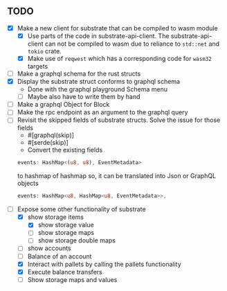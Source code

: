 ## TODO
- [X] Make a new client for substrate that can be compiled to wasm module
    - [X] Use parts of the code in substrate-api-client. The substrate-api-client can not be compiled to wasm due to reliance to `std::net` and `tokio` crate.
    - [X] Make use of `reqwest` which has a corresponding code for `wasm32` targets
- [ ] Make a graphql schema for the rust structs
- [X] Display the substrate struct conforms to graphql schema
    - Done with the graphql playground Schema menu
    - [ ] Maybe also have to write them by hand
- [ ] Make a graphql Object for Block
- [ ] Make the rpc endpoint as an argument to the graphql query
- [ ] Revisit the skipped fields of substrate structs. Solve the issue for those fields
    - #[graphql(skip)]
    - #[serde(skip)]
    - Convert the existing fields
     ```rust
     events: HashMap<(u8, u8), EventMetadata>
     ```
     to hashmap of hashmap so, it can be translated into Json or GraphQL objects
     ```rust
     events: HashMap<u8, HashMap<u8, EventMetadata>>,
     ```
- [ ] Expose some other functionality of substrate
    - [x] show storage items
        - [x] show storage value
        - [ ] show storage maps
        - [ ] show storage double maps
    - [ ] show accounts
    - [ ] Balance of an account
    - [X] Interact with pallets by calling the pallets functionality
    - [X] Execute balance transfers
    - [ ] Show storage maps and values
